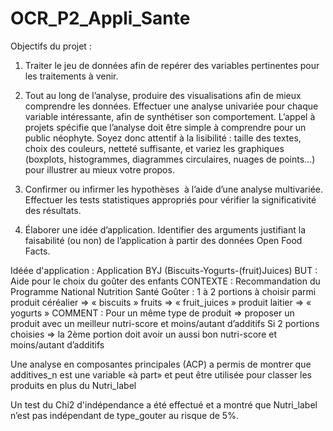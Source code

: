 # OCR_P2_Appli_Sante
Objectifs du projet : 
1) Traiter le jeu de données afin de repérer des variables pertinentes pour les traitements à venir. 

2) Tout au long de l’analyse, produire des visualisations afin de mieux comprendre les données. Effectuer une analyse univariée pour chaque variable intéressante, afin de synthétiser son comportement.
L’appel à projets spécifie que l’analyse doit être simple à comprendre pour un public néophyte. Soyez donc attentif à la lisibilité : taille des textes, choix des couleurs, netteté suffisante, et variez les graphiques (boxplots, histogrammes, diagrammes circulaires, nuages de points…) pour illustrer au mieux votre propos.

3) Confirmer ou infirmer les hypothèses  à l’aide d’une analyse multivariée. Effectuer les tests statistiques appropriés pour vérifier la significativité des résultats.

4) Élaborer une idée d’application. Identifier des arguments justifiant la faisabilité (ou non) de l’application à partir des données Open Food Facts.

Idéée d'application : 
Application BYJ (Biscuits-Yogurts-(fruit)Juices) 
BUT : Aide pour le choix du goûter des enfants
CONTEXTE : Recommandation du Programme National Nutrition Santé
Goûter : 1 à 2 portions à choisir parmi
produit céréalier => « biscuits » 
fruits => « fruit_juices » 
produit laitier => « yogurts »
COMMENT : Pour un même type de produit => proposer un produit avec un meilleur nutri-score et moins/autant d’additifs
Si 2 portions choisies => la 2ème portion doit avoir un aussi bon nutri-score et moins/autant d’additifs

Une analyse en composantes principales (ACP) a permis de montrer que additives_n est une variable «à part» et peut être utilisée pour classer les produits en plus du Nutri_label

Un test du Chi2 d'indépendance a été effectué et a montré que Nutri_label n’est pas indépendant de type_gouter au risque de 5%. 

